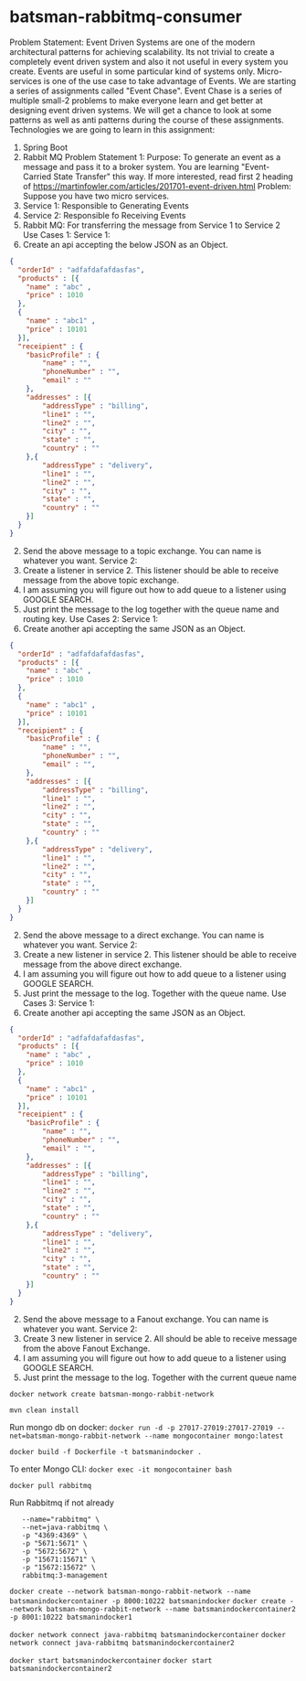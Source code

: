 # batsman-rabbitmq-consumer


Problem Statement:
Event Driven Systems are one of the modern architectural patterns for achieving scalability. Its not trivial to create a completely event driven system and also it not useful in every system you create. Events are useful in some particular kind of systems only. Micro-services is one of the use case to take advantage of Events. We are starting a series of assignments called "Event Chase". Event Chase is a series of multiple small-2 problems to make everyone learn and get better at designing event driven systems. We will get a chance to look at some patterns as well as anti patterns during the course of these assignments. 
Technologies we are going to learn in this assignment: 
1. Spring Boot
2. Rabbit MQ
Problem Statement 1: 
Purpose: To generate an event as a message and pass it to a broker system. You are learning "Event-Carried State Transfer" this way. If more interested, read first 2 heading of https://martinfowler.com/articles/201701-event-driven.html
Problem: Suppose you have two micro services. 
1. Service 1: Responsible to Generating Events
2. Service 2: Responsible fo Receiving Events
3. Rabbit MQ: For transferring the message from Service 1 to Service 2
Use Cases 1: 
Service 1: 
1. Create an api accepting the below JSON as an Object.
```json
{
  "orderId" : "adfafdafafdasfas",
  "products" : [{
    "name" : "abc" ,
    "price" : 1010
  },
  {
    "name" : "abc1" ,
    "price" : 10101
  }],
  "receipient" : {
    "basicProfile" : {
        "name" : "",
        "phoneNumber" : "",
        "email" : ""
    },
    "addresses" : [{
        "addressType" : "billing",
        "line1" : "",
        "line2" : "",
        "city" : "",
        "state" : "",
        "country" : ""
    },{
        "addressType" : "delivery",
        "line1" : "",
        "line2" : "",
        "city" : "",
        "state" : "",
        "country" : ""
    }]
  }
}
```
2. Send the above message to a topic exchange. You can name is whatever you want. 
Service 2:
1. Create a listener in service 2. This listener should be able to receive message from the above topic exchange. 
2. I am assuming you will figure out how to add queue to a listener using GOOGLE SEARCH.
3. Just print the message to the log together with the queue name and routing key. 
Use Cases 2: 
Service 1: 
1. Create another api accepting the same JSON as an Object.
```json
{
  "orderId" : "adfafdafafdasfas",
  "products" : [{
    "name" : "abc" ,
    "price" : 1010
  },
  {
    "name" : "abc1" ,
    "price" : 10101
  }],
  "receipient" : {
    "basicProfile" : {
        "name" : "",
        "phoneNumber" : "",
        "email" : "",
    },
    "addresses" : [{
        "addressType" : "billing",
        "line1" : "",
        "line2" : "",
        "city" : "",
        "state" : "",
        "country" : ""
    },{
        "addressType" : "delivery",
        "line1" : "",
        "line2" : "",
        "city" : "",
        "state" : "",
        "country" : ""
    }]
  }
}
```
2. Send the above message to a direct exchange. You can name is whatever you want. 
Service 2:
1. Create a new listener in service 2. This listener should be able to receive message from the above direct exchange. 
2. I am assuming you will figure out how to add queue to a listener using GOOGLE SEARCH.
3. Just print the message to the log. Together with the queue name. 
Use Cases 3: 
Service 1: 
1. Create another api accepting the same JSON as an Object.
```json
{
  "orderId" : "adfafdafafdasfas",
  "products" : [{
    "name" : "abc" ,
    "price" : 1010
  },
  {
    "name" : "abc1" ,
    "price" : 10101
  }],
  "receipient" : {
    "basicProfile" : {
        "name" : "",
        "phoneNumber" : "",
        "email" : "",
    },
    "addresses" : [{
        "addressType" : "billing",
        "line1" : "",
        "line2" : "",
        "city" : "",
        "state" : "",
        "country" : ""
    },{
        "addressType" : "delivery",
        "line1" : "",
        "line2" : "",
        "city" : "",
        "state" : "",
        "country" : ""
    }]
  }
}
```
2. Send the above message to a Fanout exchange. You can name is whatever you want. 
Service 2:
1. Create 3 new listener in service 2. All should be able to receive message from the above Fanout Exchange. 
2. I am assuming you will figure out how to add queue to a listener using GOOGLE SEARCH.
3. Just print the message to the log. Together with the current queue name

`docker network create batsman-mongo-rabbit-network`

`mvn clean install`

Run mongo db on docker:
`docker run -d -p 27017-27019:27017-27019 --net=batsman-mongo-rabbit-network --name mongocontainer mongo:latest`

`docker build -f Dockerfile -t batsmanindocker .`

To enter Mongo CLI:
`docker exec -it mongocontainer bash`

`docker pull rabbitmq`

Run Rabbitmq if not already
```docker run -d \
   --name="rabbitmq" \
   --net=java-rabbitmq \
   -p "4369:4369" \
   -p "5671:5671" \
   -p "5672:5672" \
   -p "15671:15671" \
   -p "15672:15672" \
   rabbitmq:3-management
```

`docker create --network batsman-mongo-rabbit-network --name batsmanindockercontainer -p 8000:10222 batsmanindocker`
`docker create --network batsman-mongo-rabbit-network --name batsmanindockercontainer2 -p 8001:10222 batsmanindocker1`

`docker network connect java-rabbitmq batsmanindockercontainer`
`docker network connect java-rabbitmq batsmanindockercontainer2`

`docker start batsmanindockercontainer`
`docker start batsmanindockercontainer2`
